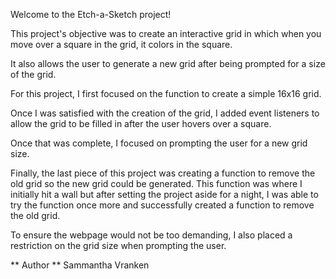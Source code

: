 Welcome to the Etch-a-Sketch project!

This project's objective was to create an interactive grid
in which when you move over a square in the grid, it colors
in the square. 

It also allows the user to generate a new grid after being 
prompted for a size of the grid. 

For this project, I first focused on the function to create a simple 16x16 grid.

Once I was satisfied with the creation of the grid, I added
event listeners to allow the grid to be filled in after the
user hovers over a square. 

Once that was complete, I focused on prompting the user for a
new grid size.

Finally, the last piece of this project was creating a function
to remove the old grid so the new grid could be generated. 
This function was where I initially hit a wall but after
setting the project aside for a night, I was able to try the
function once more and successfully created a function to 
remove the old grid. 

To ensure the webpage would not be too demanding, I also placed
a restriction on the grid size when prompting the user. 

** Author **
Sammantha Vranken
